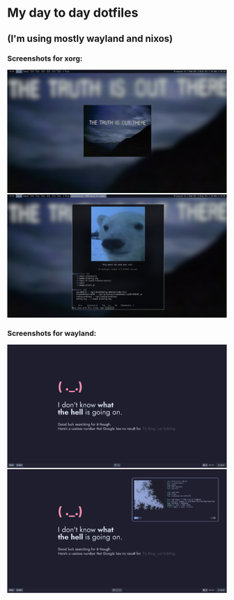 # My day to day dotfiles
## (I'm using mostly wayland and nixos)

### Screenshots for xorg:

![Alt text](./xorg/screenshots/desktop.png)
![Alt text](./xorg/screenshots/emacs.png)

### Screenshots for wayland:

![Alt text](./wayland/screenshots/desktop.png)
![Alt text](./wayland/screenshots/neofetch.png)
